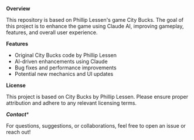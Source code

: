 **********************Overview**********************

This repository is based on Phillip Lessen's game City Bucks. The goal of this project is to enhance the game using Claude AI, improving gameplay, features, and overall user experience.

****************************Features****************************

- Original City Bucks code by Phillip Lessen
- AI-driven enhancements using Claude
- Bug fixes and performance improvements
- Potential new mechanics and UI updates

**********************License**********************

This project is based on City Bucks by Phillip Lessen. Please ensure proper attribution and adhere to any relevant licensing terms.

*************Contact**************

For questions, suggestions, or collaborations, feel free to open an issue or reach out!

